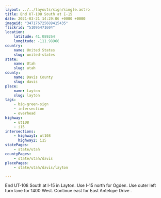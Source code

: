 ```yaml
---
layout: ../../layouts/sign/single.astro
title: End UT-108 South at I-15
date: 2021-03-21 14:29:06 +0000 +0000
imageid: "347176725689415435"
flickrid: "51095471604"
location:
    latitude: 41.089264
    longitude: -111.98968
country:
    name: United States
    slug: united-states
state:
    name: Utah
    slug: utah
county:
    name: Davis County
    slug: davis
place:
    name: Layton
    slug: layton
tags:
    - big-green-sign
    - intersection
    - overhead
highway:
    - ut108
    - i15
intersections:
    - highway1: ut108
      highway2: i15
statePages:
    - state/utah
countyPages:
    - state/utah/davis
placePages:
    - state/utah/davis/layton

---
```

End UT-108 South at I-15 in Layton.  Use I-15 north for Ogden.  Use outer left turn lane for 1400 West.  Continue east for East Antelope Drive .